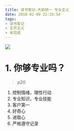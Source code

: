 ```yaml
---
title: 读书笔记-大前研一 专业主义
date: 2018-02-09 22:33:54
tags:
- 读书笔记
- 主页主义
- 未完成
---
```


![](https://wdd-images.oss-cn-shanghai.aliyuncs.com/20180209223906_Nh00QV_Csad9HyVUAABc1P.jpeg)

<!-- more -->

# 1. 你够专业吗？
> p20

1. 控制情绪，理性行动
2. 专业知识，专业技能
3. 客户第一
4. 好奇心
5. 进取心
6. 严格遵守记录




